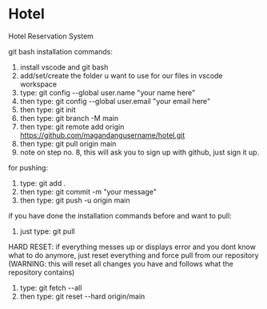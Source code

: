 # Hotel
Hotel Reservation System



git bash installation commands:

1. install vscode and git bash
2. add/set/create the folder u want to use for our files in vscode workspace
3. type: git config --global user.name "your name here"
4. then type: git config --global user.email "your email here"
5. then type: git init
6. then type: git branch -M main
7. then type: git remote add origin https://github.com/magandangusername/hotel.git
8. then type: git pull origin main
9. note on step no. 8, this will ask you to sign up with github, just sign it up.

for pushing:

1. type: git add .
2. then type: git commit -m "your message"
3. then type: git push -u origin main

if you have done the installation commands before and want to pull:

1. just type: git pull

HARD RESET: if everything messes up or displays error and you dont know what to do anymore, just reset everything and force pull from our repository (WARNING: this will reset all changes you have and follows what the repository contains)

1. type: git fetch --all
2. then type: git reset --hard origin/main
